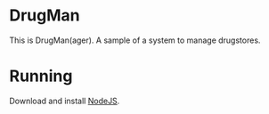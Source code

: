 # DrugMan
This is DrugMan(ager). A sample of a system to manage drugstores.

# Running

Download and install [NodeJS](https://nodejs.org/en/download/).
